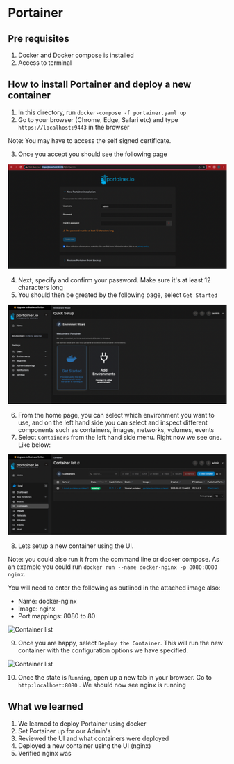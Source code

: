 # Portainer

## Pre requisites

1. Docker and Docker compose is installed
2. Access to terminal

## How to install Portainer and deploy a new container

1. In this directory, run `docker-compose -f portainer.yaml up`
2. Go to your browser (Chrome, Edge, Safari etc) and type `https://localhost:9443` in the browser

Note: You may have to access the self signed certificate. 

3. Once you accept you should see the following page

![Setting up the admin page](./images/admin-setup.png)

4. Next, specify and confirm your password. Make sure it's at least 12 characters long
5. You should then be greated by the following page, select `Get Started`

![Getting started](./images/get-started-select.png)

6. From the home page, you can select which environment you want to use, and on the left hand side you can select and inspect different components such as containers, images, networks, volumes, events
7. Select `Containers` from the left hand side menu. Right now we see one. Like below:

![Container list](./images/container-list.png)

8. Lets setup a new container using the UI.

Note: you could also run it from the command line or docker compose. As an example you could run `docker run --name docker-nginx -p 8080:8080 nginx`.


You will need to enter the following as outlined in the attached image also:

- Name: docker-nginx
- Image: nginx
- Port mappings: 8080 to 80


![Container list](./images/add-container)

9. Once you are happy, select `Deploy the Container`. This will run the new container with the configuration options we have specified.

![Container list](./images/new-container)

10. Once the state is `Running`, open up a new tab in your browser. Go to `http:localhost:8080` . We should now see nginx is running

## What we learned

1. We learned to deploy Portainer using docker
2. Set Portainer up for our Admin's
3. Reviewed the UI and what containers were deployed
4. Deployed a new container using the UI (nginx)
5. Verified nginx was 